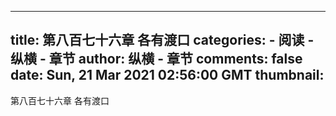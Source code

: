 
---
title: 第八百七十六章 各有渡口
categories: 
    - 阅读
    - 纵横 - 章节
author: 纵横 - 章节
comments: false
date: Sun, 21 Mar 2021 02:56:00 GMT
thumbnail: 
---

<div>   
第八百七十六章 各有渡口  
</div>
            